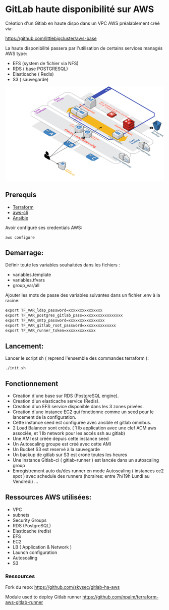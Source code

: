 # GitLab haute disponibilité sur AWS

Création d'un Gitlab en haute dispo dans un VPC AWS préalablement créé via:

https://github.com/littlebigcluster/aws-base

La haute disponibilité passera par l'utilisation de certains services managés AWS type:

* EFS (system de fichier via NFS)
* RDS ( base POSTGRESQL)
* Elasticache ( Redis)
* S3 ( sauvegarde)


![vpc-nat-gateway](img/Gitlab-HA.png)

## Prerequis


* [Terraform](https://www.terraform.io/downloads.html)
* [aws-cli](https://docs.aws.amazon.com/fr_fr/cli/latest/userguide/installing.html)
* [Ansible](https://docs.ansible.com/ansible/latest/installation_guide/intro_installation.html)

Avoir configuré ses credentials AWS:
```
aws configure
```

## Demarrage:

Définir toute les variables souhaitées dans les fichiers :
* variables.template
* variables.tfvars
* group_var/all

Ajouter les mots de passe des variables suivantes dans un fichier .env à la racine:

```
export TF_VAR_ldap_password=xxxxxxxxxxxxxxx
export TF_VAR_postgres_gitlab_pass=xxxxxxxxxxxxxxxxx
export TF_VAR_smtp_password=xxxxxxxxxxxxxxxx
export TF_VAR_gitlab_root_password=xxxxxxxxxxxxxx
export TF_VAR_runner_token=xxxxxxxxxxxxx
```

## Lancement:

Lancer le script sh ( reprend l'ensemble des commandes terraform ):
```
./init.sh
```


## Fonctionnement


* Creation d'une base sur RDS (PostgreSQL engine).
* Creation d'un elasticache service (Redis).
* Creation d'un EFS service disponible dans les 3 zones privées.
* Creation d'une instance EC2 qui fonctionne comme un seed pour le lancement de la configuration.
* Cette instance seed est configurée avec ansible et gitlab omnibus.
* 2 Load Balancer sont créés. ( 1 lb application avec une clef ACM aws associée, et 1 lb network pour les accés ssh au gitlab)
* Une AMI est créée depuis cette instance seed
* Un Autoscaling groupe est créé avec cette AMI
* Un Bucket S3 est reservé à la sauvegarde
* Un backup de gitlab sur S3 est croné toutes les heures
* Une instance Gitlab-ci ( gitlab-runner ) est lancée dans un autoscaling group
* Enregistrement auto du/des runner en mode Autoscaling ( instances ec2 spot ) avec schedule des runners (horaires: entre 7h/19h Lundi au Vendredi) ...

## Ressources AWS utilisées:

* VPC
* subnets
* Security Groups
* RDS (PostgreSQL)
* Elasticache (redis)
* EFS
* EC2
* LB ( Application & Network )
* Launch configuration
* Autoscaling
* S3




### Ressources

Fork du repo:
https://github.com/skysec/gitlab-ha-aws

Module used to deploy Gitlab runner
https://github.com/npalm/terraform-aws-gitlab-runner